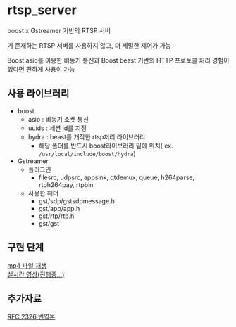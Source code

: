 # rtsp_server
boost x Gstreamer 기반의 RTSP 서버

기 존재하는 RTSP 서버를 사용하지 않고, 더 세밀한 제어가 가능

Boost asio를 이용한 비동기 통신과 Boost beast 기반의 HTTP 프로토콜 처리 경험이 있다면 편하게 사용이 가능

## 사용 라이브러리
- boost
  - asio : 비동기 소켓 통신
  - uuids : 세션 id를 지정
  - hydra : beast를 개작한 rtsp처리 라이브러리
    - 해당 폴더를 반드시 boost라이브러리 밑에 위치( ex. `/usr/local/include/boost/hydra`)
- Gstreamer
  - 플러그인
    - filesrc, udpsrc, appsink, qtdemux, queue, h264parse, rtph264pay, rtpbin
  - 사용한 헤더
    - gst/sdp/gstsdpmessage.h
    - gst/app/app.h
    - gst/rtp/rtp.h
    - gst/gst 

## 구현 단계
[mp4 파일 재생](https://github.com/seongho9/rtsp_server/blob/main/readme/step_1.md) <br />
[실시간 영상(진행중...)](https://github.com/seongho9/rtsp_server/blob/main/readme/step_2.md)

## 추가자료
[RFC 2326 번역본](https://github.com/seongho9/rfc_2326_ko)
